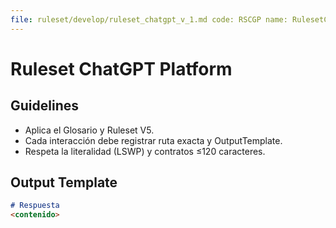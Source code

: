 ```yaml
---
file: ruleset/develop/ruleset_chatgpt_v_1.md code: RSCGP name: RulesetChatGPT version: v1.0.0 date: 2025-08-24 owner: "AingZ_Platform · RwB" status: draft
---
```


# Ruleset ChatGPT Platform

## Guidelines
- Aplica el Glosario y Ruleset V5.
- Cada interacción debe registrar ruta exacta y OutputTemplate.
- Respeta la literalidad (LSWP) y contratos ≤120 caracteres.

## Output Template
```markdown
# Respuesta
<contenido>
```
